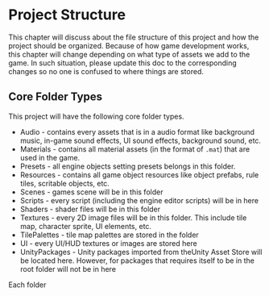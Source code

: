 # Project Structure

This chapter will discuss about the file structure of this project and how the project should be organized.
Because of how game development works, this chapter will change depending on what type of assets we add to the game.
In such situation, please update this doc to the corresponding changes so no one is confused to where things are stored.

## Core Folder Types

This project will have the following core folder types.

- Audio - contains every assets that is in a audio format like background music, in-game sound effects, UI sound effects, background sound, etc.
- Materials - contains all material assets (in the format of `.mat`) that are used in the game.
- Presets - all engine objects setting presets belongs in this folder.
- Resources - contains all game object resources like object prefabs, rule tiles, scritable objects, etc.
- Scenes - games scene will be in this folder
- Scripts - every script (including the engine editor scripts) will be in here
- Shaders - shader files will be in this folder
- Textures - every 2D image files will be in this folder. This include tile map, character sprite, UI elements, etc.
- TilePalettes - tile map palettes are stored in the folder
- UI - every UI/HUD textures or images are stored here
- UnityPackages - Unity packages imported from theUnity Asset Store will be located here. However, for packages that requires itself to be in the root folder will not be in here

Each folder
